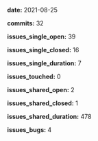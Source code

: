 **date:** 2021-08-25

**commits:** 32

**issues_single_open:** 39

**issues_single_closed:** 16

**issues_single_duration:** 7

**issues_touched:** 0

**issues_shared_open:** 2

**issues_shared_closed:** 1

**issues_shared_duration:** 478

**issues_bugs:** 4